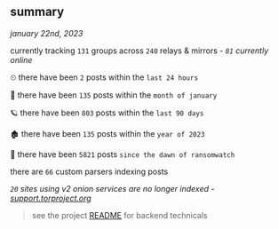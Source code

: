 
## summary
_january 22nd, 2023_

currently tracking `131` groups across `240` relays & mirrors - _`81` currently online_

⏲ there have been `2` posts within the `last 24 hours`

🦈 there have been `135` posts within the `month of january`

🪐 there have been `803` posts within the `last 90 days`

🏚 there have been `135` posts within the `year of 2023`

🦕 there have been `5821` posts `since the dawn of ransomwatch`

there are `66` custom parsers indexing posts

_`20` sites using v2 onion services are no longer indexed - [support.torproject.org](https://support.torproject.org/onionservices/v2-deprecation/)_

> see the project [README](https://github.com/joshhighet/ransomwatch#ransomwatch--) for backend technicals
